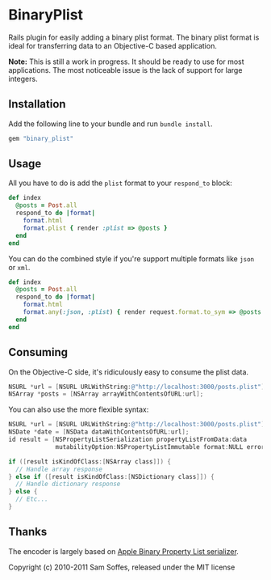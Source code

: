 # BinaryPlist

Rails plugin for easily adding a binary plist format. The binary plist format is ideal for transferring data to an Objective-C based application.

**Note:** This is still a work in progress. It should be ready to use for most applications. The most noticeable issue is the lack of support for large integers.

## Installation

Add the following line to your bundle and run `bundle install`.

```ruby
gem "binary_plist"
```

## Usage

All you have to do is add the `plist` format to your `respond_to` block:

```ruby
def index
  @posts = Post.all
  respond_to do |format|
    format.html
    format.plist { render :plist => @posts }
  end
end
```

You can do the combined style if you're support multiple formats like `json` or `xml`.

```ruby
def index
  @posts = Post.all
  respond_to do |format|
    format.html
    format.any(:json, :plist) { render request.format.to_sym => @posts }
  end
end
```

## Consuming

On the Objective-C side, it's ridiculously easy to consume the plist data.

```objective-c
NSURL *url = [NSURL URLWithString:@"http://localhost:3000/posts.plist"];
NSArray *posts = [NSArray arrayWithContentsOfURL:url];
```

You can also use the more flexible syntax:

```objective-c
NSURL *url = [NSURL URLWithString:@"http://localhost:3000/posts.plist"];
NSDate *date = [NSData dataWithContentsOfURL:url];
id result = [NSPropertyListSerialization propertyListFromData:data 
             mutabilityOption:NSPropertyListImmutable format:NULL errorDescription:nil];

if ([result isKindOfClass:[NSArray class]]) {
  // Handle array response
} else if ([result isKindOfClass:[NSDictionary class]]) {
  // Handle dictionary response
} else {
  // Etc...
}
```

## Thanks

The encoder is largely based on [Apple Binary Property List serializer](http://gist.github.com/303378).

Copyright (c) 2010-2011 Sam Soffes, released under the MIT license
